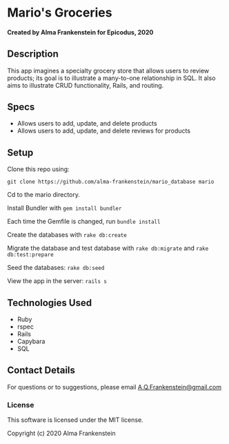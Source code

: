 # Mario's Groceries

#### Created by Alma Frankenstein for Epicodus, 2020

## Description

This app imagines a specialty grocery store that allows users to review products; its goal is to illustrate a many-to-one relationship in SQL. It also aims to illustrate CRUD functionality, Rails, and routing.

## Specs

* Allows users to add, update, and delete products
* Allows users to add, update, and delete reviews for products

## Setup

Clone this repo using:

```git clone https://github.com/alma-frankenstein/mario_database mario```

Cd to the mario directory.

Install Bundler with ```gem install bundler```

Each time the Gemfile is changed, run ```bundle install```

Create the databases with ```rake db:create```

Migrate the database and test database with ```rake db:migrate``` and ```rake db:test:prepare```

Seed the databases: ```rake db:seed```

View the app in the server: ```rails s```

## Technologies Used

* Ruby
* rspec
* Rails
* Capybara
* SQL

## Contact Details

For questions or to suggestions, please email A.Q.Frankenstein@gmail.com

### License

This software is licensed under the MIT license.

Copyright (c) 2020 Alma Frankenstein